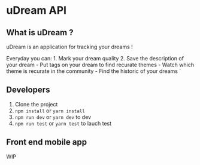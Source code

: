 # uDream API

## What is uDream ?

uDream is an application for tracking your dreams !

Everyday you can: 1. Mark your dream quality 2. Save the description of your dream - Put tags on your dream to find recurate themes - Watch which theme is recurate in the community - Find the historic of your dreams
`

## Developers

1. Clone the project
2. `npm install` or `yarn install`
3. `npm run dev` or `yarn dev` to dev
4. `npm run test` or `yarn test` to lauch test

## Front end mobile app

WIP
